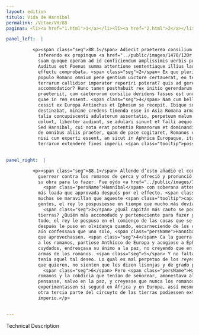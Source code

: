 ```yaml
---
layout: edition
titulo: Vida de Hanníbal
permalink: /Vitae/VH/88
paginas: <li><a href="1.html">1</a></li><li><a href="2.html">2</a></li><li><a href="3.html">3</a></li><li><a href="4.html">4</a></li><li><a href="5.html">5</a></li><li><a href="6.html">6</a></li><li><a href="7.html">7</a></li><li><a href="8.html">8</a></li><li><a href="9.html">9</a></li><li><a href="10.html">10</a></li><li><a href="11.html">11</a></li><li><a href="12.html">12</a></li><li><a href="13.html">13</a></li><li><a href="14.html">14</a></li><li><a href="15.html">15</a></li><li><a href="16.html">16</a></li><li><a href="17.html">17</a></li><li><a href="18.html">18</a></li><li><a href="19.html">19</a></li><li><a href="20.html">20</a></li><li><a href="21.html">21</a></li><li><a href="22.html">22</a></li><li><a href="23.html">23</a></li><li><a href="24.html">24</a></li><li><a href="25.html">25</a></li><li><a href="26.html">26</a></li><li><a href="27.html">27</a></li><li><a href="28.html">28</a></li><li><a href="29.html">29</a></li><li><a href="30.html">30</a></li><li><a href="31.html">31</a></li><li><a href="32.html">32</a></li><li><a href="33.html">33</a></li><li><a href="34.html">34</a></li><li><a href="35.html">35</a></li><li><a href="36.html">36</a></li><li><a href="37.html">37</a></li><li><a href="38.html">38</a></li><li><a href="39.html">39</a></li><li><a href="40.html">40</a></li><li><a href="41.html">41</a></li><li><a href="42.html">42</a></li><li><a href="43.html">43</a></li><li><a href="44.html">44</a></li><li><a href="45.html">45</a></li><li><a href="46.html">46</a></li><li><a href="47.html">47</a></li><li><a href="48.html">48</a></li><li><a href="49.html">49</a></li><li><a href="50.html">50</a></li><li><a href="51.html">51</a></li><li><a href="52.html">52</a></li><li><a href="53.html">53</a></li><li><a href="54.html">54</a></li><li><a href="55.html">55</a></li><li><a href="56.html">56</a></li><li><a href="57.html">57</a></li><li><a href="58.html">58</a></li><li><a href="59.html">59</a></li><li><a href="60.html">60</a></li><li><a href="61.html">61</a></li><li><a href="62.html">62</a></li><li><a href="63.html">63</a></li><li><a href="64.html">64</a></li><li><a href="65.html">65</a></li><li><a href="66.html">66</a></li><li><a href="67.html">67</a></li><li><a href="68.html">68</a></li><li><a href="69.html">69</a></li><li><a href="70.html">70</a></li><li><a href="71.html">71</a></li><li><a href="72.html">72</a></li><li><a href="73.html">73</a></li><li><a href="74.html">74</a></li><li><a href="75.html">75</a></li><li><a href="76.html">76</a></li><li><a href="77.html">77</a></li><li><a href="78.html">78</a></li><li><a href="79.html">79</a></li><li><a href="80.html">80</a></li><li><a href="81.html">81</a></li><li><a href="82.html">82</a></li><li><a href="83.html">83</a></li><li><a href="84.html">84</a></li><li><a href="85.html">85</a></li><li><a href="86.html">86</a></li><li><a href="87.html">87</a></li><li><a href="88.html">88</a></li><li><a href="89.html">89</a></li><li><a href="90.html">90</a></li><li><a href="91.html">91</a></li><li><a href="92.html">92</a></li><li><a href="93.html">93</a></li><li><a href="94.html">94</a></li><li><a href="95.html">95</a></li><li><a href="96.html">96</a></li>

panel_left:  |

          <p><span class="seg">88.1</span> Adiecit praeterea consilium de
            inferendo ex propinquo <a href="../public/images/1478/120r.jpg" target="new"><img class="facs" src="https://alfonsodepalencia.github.io/Vitae/public/images/facs_icon.jpg"/></a>[120r] Romanis bello,
            suam quoque operam ad id conficiendum amplissimis uerbis pollicitus est et detulit.
            Auditus est Poenus summa attentione sententiaque illius laudata magis quam postea re aut
            effectu comprobata. <span class="seg">2</span> Ex quo plerique mirantur hunc ducem qui tot annos cum
            populo Romano omnium pene gentium uictore certauerat, eo tempore posthabitum esse <span class="tooltip">a<span class="tooltiptext">ab <span class="siglas">N</span> </span></span> rege, quo <span class="tooltip">erat<span class="tooltiptext">erit <span class="siglas">E r s</span> </span></span> eius opera et consilium maxime expetendum. <span class="seg">3</span> Quis enim in toto orbe
            terrarum callidior imperator reperiri poterat? quis ad gerendum cum Romanis bellum
            accommodatior? Hunc tamen posthabuit rex initio gerendarum rerum, nec multum tempus
            praeteriit, cum caeterorum consilia deridens fassus est unum Hannibalem praeuidisse ea
            quae in rem essent. <span class="seg">4</span> Nam cum bellum in Graecia prospere euenisset Romanis,
            cessit ex Europa Antiochus et Ephesum se recepit. Ibique solutus curis pacem animo
            destinabat, minime credens timenda esse in Asia Romana arma. <span class="seg">5</span> Nec deerat
            talia concupiscenti adulatorum assentatio, perpetuum malum regum, qui dum ea quae
            uolunt, libenter audiunt, se adulari sinunt et falli aequo animo patiuntur. <span class="seg">6</span>
            Sed Hannibal, cui nota erat potentia Romanorum et dominandi cupiditas, regem monuit, ut
            de omnibus aliis praeter, quam de pace cogitaret, Romanos crederet nunquam quieturos,
            nisi cum experti essent, an sicut in Aphrica Europaque, ita etiam in tertia parte orbis
            terrarum extendere fines imperii <span class="tooltip">possint<span class="tooltiptext">possent <span class="siglas">N</span> </span></span>.</p>
        

panel_right:  |

          <p><span class="seg">88.1</span> Allende d’esto añadió el consejo de
            guerrear contra los romanos de çerca y ofreció y pronunció con muy extendidas palabras
            su obra para lo fazer. Fue oýdo <a href="../public/images/1491/180r.png" target="new"><img class="facs" src="https://alfonsodepalencia.github.io/Vitae/public/images/facs_icon.jpg"/></a>[180r,b]
              <span class="persName">Hanníbal</span> con soberana attentión y su sentencia fue entonces allí
            más loada que approvada después por el effecto. <span class="seg">2</span> D’esta causa algunos y
            muchos se maravillan que aqueste <span class="tooltip">capitán<span class="tooltiptext">copitan  </span></span> que tantos años contendiera con el pueblo romano quasi vencedor de todas las
            gentes, el rey lo pospusiesse en tiempo que mucho más devía requerir su obra y consejo.
              <span class="seg">3</span> ¿Quál capitán más cauto se podiera fallar en todo el çircuyto de las
            tierras? ¿Quién más accomodado y perteneciente para fazer guerra con los romanos? Con
            todo, el rey le pospuso en el comienço de las cosas que se avían de fazer y, no mucho
            después le puso en olvidança quando, escarneciendo de los consejos de todos los otros,
            aún confessava que uno solo, <span class="persName">Hanníbal</span>, avía antes visto las cosas
            que aprovechassen. <span class="seg">4</span> Ca la guerra fecha en Grecia, succediendo prósperamente
            a los romanos, partiose Anthíoco de Europa y acogiose a Épheso. Y allí, quito de
            cuydados, endresçava su ánimo a la paz, no creyendo que en Asia se deviessen temer las
            armas de los romanos. <span class="seg">5</span> Y no faltava lisonjeros que concertassen con él que
            tenía aquel tal deseo. Lo qual es mal perpetuo de los reyes que, oyendo de buena gana lo
            que quieren, no sienten que les dizen lisonjas y de grado padecen ser engañados.
              <span class="seg">6</span> Pero <span class="persName">Hanníbal</span>, que conoscía la potencia de los
            romanos y la cobdicia que tenían de señorear, amonestava al rey que en todo lo ál
            pensasse, salvo en la paz, y creyesse que nunca los romanos folgarían fasta que
            experimentassen si segund en África y en Europa, assí mesmo en la
            otra tercia parte del circuyto de las tierras podiessen extender los fines del
            imperio.</p>
        

---
```


Technical Description 